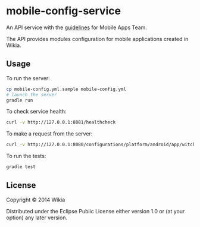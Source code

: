 # mobile-config-service

An API service with the [guidelines](https://github.com/Wikia/guidelines/tree/master/APIDesign) for Mobile Apps Team.

The API provides modules configuration for mobile applications created in Wikia.

## Usage

To run the server:

```bash
cp mobile-config.yml.sample mobile-config.yml
# launch the server
gradle run
```

To check service health:

```bash
curl -v http://127.0.0.1:8081/healthcheck
```

To make a request from the server:

```bash
curl -v http://127.0.0.1:8080/configurations/platform/android/app/witcher/version/1.0
```

To run the tests:

```bash
gradle test
```


## License

Copyright © 2014 Wikia

Distributed under the Eclipse Public License either version 1.0 or (at your option) any later version.